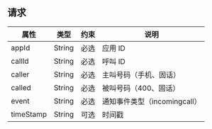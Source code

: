 ## 请求
| 属性        | 类型     | 约束   | 说明                   |
| --------- | ------ | ---- | -------------------- |
| appId     | String | 必选   | 应用 ID                |
| callId    | String | 必选   | 呼叫 ID                |
| caller    | String | 必选   | 主叫号码（手机、固话）          |
| called    | String | 必选   | 被叫号码（400、固话）         |
| event     | String | 必选   | 通知事件类型（incomingcall） |
| timeStamp | String | 可选   | 时间戳            |















